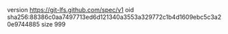 version https://git-lfs.github.com/spec/v1
oid sha256:88386c0aa7497713ed6d121340a3553a329772c1b4d1609ebc5c3a20e9744885
size 999
